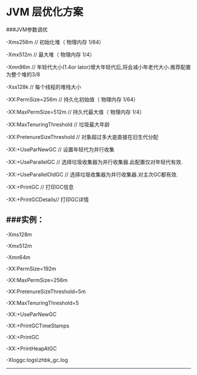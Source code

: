 # JVM 层优化方案

###JVM参数调优

-Xms256m  // 初始化堆（ 物理内存  1/64）

-Xmx512m // 最大堆（ 物理内存  1/4）

-Xmn96m // 年轻代大小(1.4or lator)增大年轻代后,将会减小年老代大小.推荐配置为整个堆的3/8

-Xss128k // 每个线程的堆栈大小

-XX:PermSize=256m // 持久化初始值（ 物理内存  1/64）

-XX:MaxPermSize=512m // 持久代最大值（ 物理内存  1/4）

-XX:MaxTenuringThreshold // 垃圾最大年龄

-XX:PretenureSizeThreshold // 对象超过多大是直接在旧生代分配

-XX:+UseParNewGC // 设置年轻代为并行收集

-XX:+UseParallelGC // 选择垃圾收集器为并行收集器.此配置仅对年轻代有效.

-XX:+UseParallelOldGC // 选择垃圾收集器为并行收集器.对主次GC都有效.


-XX:+PrintGC // 打印GC信息

-XX:+PrintGCDetails// 打印GC详情


###实例：
---

-Xms128m

-Xmx512m

-Xmn64m

-XX:PermSize=192m

-XX:MaxPermSize=256m

-XX:PretenureSizeThreshold=5m

-XX:MaxTenuringThreshold=5

-XX:+UseParNewGC

-XX:+PrintGCTimeStamps

-XX:+PrintGC

-XX:+PrintHeapAtGC

-Xloggc:logs\zhbk_gc.log

---